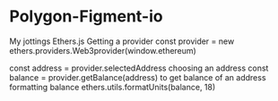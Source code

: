 # Polygon-Figment-io
My jottings
 Ethers.js
 Getting a provider
 const provider = new ethers.providers.Web3provider(window.ethereum)
 
 const address = provider.selectedAddress choosing an address
 const balance = provider.getBalance(address)  to get balance of an address
 formatting balance ethers.utils.formatUnits(balance, 18)
	
